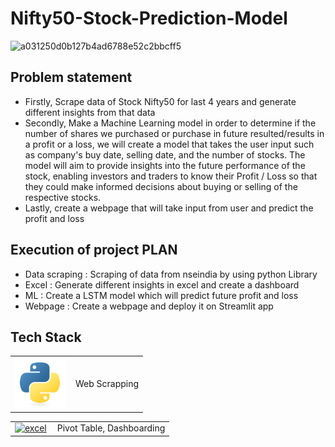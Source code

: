 # Nifty50-Stock-Prediction-Model

![a031250d0b127b4ad6788e52c2bbcff5](https://github.com/khetanayush/Nifty50-Stock-Prediction-Model/assets/131992182/15e8f4f6-280a-4af4-b359-06a1e239b959)

## Problem statement

- Firstly, Scrape data of Stock Nifty50 for last 4 years and generate different insights from that data
- Secondly, Make a Machine Learning model in order to determine if the number of shares we purchased or purchase in future resulted/results in a profit or a loss, we will create a model that takes the user input such as company's buy date, selling date, and the number of stocks. The model will aim to provide insights into the future performance of the stock, enabling investors and traders to know their Profit / Loss so that they could make informed decisions about buying or selling of the respective stocks.
- Lastly, create a webpage that will take input from user and predict the profit and loss
  

## Execution of project PLAN

- Data scraping : Scraping of data from nseindia by using python Library
- Excel : Generate different insights in excel and create a dashboard
- ML : Create a LSTM model which will predict future profit and loss
- Webpage : Create a webpage and deploy it on Streamlit app
  

 ## Tech Stack
<table style="border: none; border-collapse: collapse;">
  <tr>
    <td style="vertical-align: middle;">
      <a href="https://www.python.org" target="_blank" rel="noreferrer">
        <img src="https://raw.githubusercontent.com/devicons/devicon/master/icons/python/python-original.svg" alt="python" width="80" height="80"/>
      </a>
    </td>
    <td style="vertical-align: middle; padding-left: 10px;">
      Web Scrapping
    </td>
  </tr>
</table>
<table style="border: none; border-collapse: collapse;">
  <tr>
    <td style="vertical-align: middle;">
      <a href="https://support.microsoft.com/en-us/excel" target="_blank" rel="noreferrer">
        <img src="https://upload.wikimedia.org/wikipedia/commons/3/34/Microsoft_Office_Excel_%282019%E2%80%93present%29.svg" alt="excel" width="80" height="80"/>
      </a>
    </td>
    <td style="vertical-align: middle; padding-left: 10px;">
      Pivot Table, Dashboarding
    </td>
  </tr>
</table>



